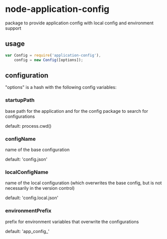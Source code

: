 # node-application-config
package to provide application config with local config and environment support

## usage

```javascript
var Config = require('application-config'),
    config = new Config([options]);
```

## configuration

"options" is a hash with the following config variables:

### startupPath
base path for the application and for the config package to search for configurations

default: process.cwd()

### configName
name of the base configuration

default: 'config.json'

### localConfigName
name of the local configuration (which overwrites the base config, but is not necessarily in the version control)

default: 'config.local.json'

### environmentPrefix
prefix for environment variables that overwrite the configurations

default: 'app_config_'